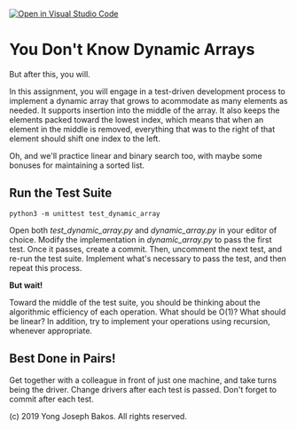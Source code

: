 [![Open in Visual Studio Code](https://classroom.github.com/assets/open-in-vscode-f059dc9a6f8d3a56e377f745f24479a46679e63a5d9fe6f495e02850cd0d8118.svg)](https://classroom.github.com/online_ide?assignment_repo_id=5803252&assignment_repo_type=AssignmentRepo)
# You Don't Know Dynamic Arrays

But after this, you will.

In this assignment, you will engage in a test-driven development process to implement a dynamic array that grows to acommodate as many elements as needed. It supports insertion into the middle of the array. It also keeps the elements packed toward the lowest index, which means that when an element in the middle is removed, everything that was to the right of that element should shift one index to the left.

Oh, and we'll practice linear and binary search too, with maybe some bonuses for maintaining a sorted list.

## Run the Test Suite

`python3 -m unittest test_dynamic_array`

Open both *test_dynamic_array.py* and *dynamic_array.py* in your editor of choice. Modify the implementation in *dynamic_array.py* to pass the first test. Once it passes, create a commit. Then, uncomment the next test, and re-run the test suite. Implement what's necessary to pass the test, and then repeat this process.

**But wait!**

Toward the middle of the test suite, you should be thinking about the algorithmic efficiency of each operation. What should be O(1)? What should be linear? In addition, try to implement your operations using recursion, whenever appropriate.

## Best Done in Pairs!

Get together with a colleague in front of just one machine, and take turns being the driver. Change drivers after each test is passed. Don't forget to commit after each test.

(c) 2019 Yong Joseph Bakos. All rights reserved.
